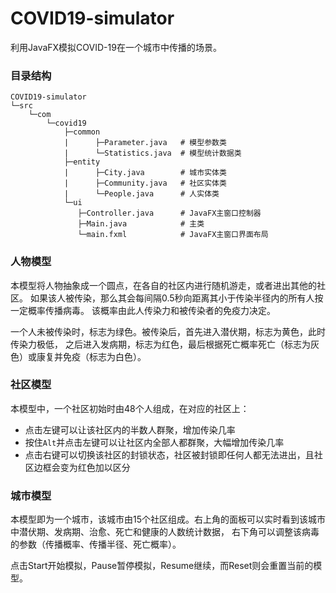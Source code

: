# COVID19-simulator
利用JavaFX模拟COVID-19在一个城市中传播的场景。

### 目录结构
```
COVID19-simulator
└─src
    └─com
        └─covid19
            ├─common
            |      ├─Parameter.java   # 模型参数类
            |      └─Statistics.java  # 模型统计数据类
            ├─entity
            |      ├─City.java        # 城市实体类
            |      ├─Community.java   # 社区实体类
            |      └─People.java      # 人实体类
            └─ui
               ├─Controller.java      # JavaFX主窗口控制器
               ├─Main.java            # 主类
               └─main.fxml            # JavaFX主窗口界面布局
```

### 人物模型
本模型将人物抽象成一个圆点，在各自的社区内进行随机游走，或者进出其他的社区。
如果该人被传染，那么其会每间隔0.5秒向距离其小于传染半径内的所有人按一定概率传播病毒。
该概率由此人传染力和被传染者的免疫力决定。

一个人未被传染时，标志为绿色。被传染后，首先进入潜伏期，标志为黄色，此时传染力极低，
之后进入发病期，标志为红色，最后根据死亡概率死亡（标志为灰色）或康复并免疫（标志为白色）。

### 社区模型
本模型中，一个社区初始时由48个人组成，在对应的社区上：
- 点击左键可以让该社区内的半数人群聚，增加传染几率
- 按住`Alt`并点击左键可以让社区内全部人都群聚，大幅增加传染几率
- 点击右键可以切换该社区的封锁状态，社区被封锁即任何人都无法进出，且社区边框会变为红色加以区分

### 城市模型
本模型即为一个城市，该城市由15个社区组成。右上角的面板可以实时看到该城市中潜伏期、发病期、治愈、死亡和健康的人数统计数据，
右下角可以调整该病毒的参数（传播概率、传播半径、死亡概率）。

点击Start开始模拟，Pause暂停模拟，Resume继续，而Reset则会重置当前的模型。
